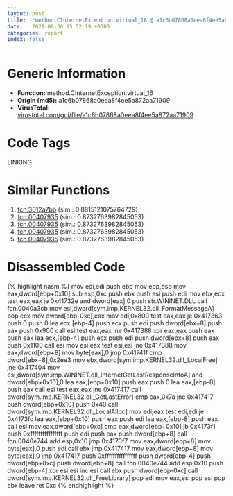 ```yaml
---
layout: post
title:  "method.CInternetException.virtual_16 @ a1c6b07868a0eea8f4ee5a872aa71909"
date:   2021-08-30 15:52:19 +0300
categories: report
index: false
---
```


# Generic Information
- **Function:** method.CInternetException.virtual\_16
- **Origin (md5):** a1c6b07868a0eea8f4ee5a872aa71909
- **VirusTotal:** [virustotal.com/gui/file/a1c6b07868a0eea8f4ee5a872aa71909][virustotal_ref]

# Code Tags
<span class="tag" id="LINKING">LINKING</span>


# Similar Functions

1. [fcn.3012a7bb][similar_1_ref] (sim.: 0.8815121075764729)
2. [fcn.00407935][similar_2_ref] (sim.: 0.8732763982845053)
3. [fcn.00407935][similar_3_ref] (sim.: 0.8732763982845053)
4. [fcn.00407935][similar_4_ref] (sim.: 0.8732763982845053)
5. [fcn.00407935][similar_5_ref] (sim.: 0.8732763982845053)


# Disassembled Code

{% highlight nasm %}
mov edi,edi
push ebp
mov ebp,esp
mov eax,dword[ebp+0x10]
sub esp,0xc
push ebx
push esi
push edi
mov ebx,ecx
test eax,eax
je 0x41732e
and dword[eax],0
push str.WININET.DLL
call fcn.0040a3cb
mov esi,dword[sym.imp.KERNEL32.dll_FormatMessageA]
pop ecx
mov dword[ebp-0xc],eax
mov edi,0x800
test eax,eax
je 0x417363
push 0
push 0
lea ecx,[ebp-4]
push ecx
push edi
push dword[ebx+8]
push eax
push 0x900
call esi
test eax,eax
jne 0x417388
xor eax,eax
push eax
push eax
lea ecx,[ebp-4]
push ecx
push edi
push dword[ebx+8]
push eax
push 0x1100
call esi
mov esi,eax
test esi,esi
jne 0x417388
mov eax,dword[ebp+8]
mov byte[eax],0
jmp 0x41741f
cmp dword[ebx+8],0x2ee3
mov ebx,dword[sym.imp.KERNEL32.dll_LocalFree]
jne 0x417404
mov esi,dword[sym.imp.WININET.dll_InternetGetLastResponseInfoA]
and dword[ebp+0x10],0
lea eax,[ebp+0x10]
push eax
push 0
lea eax,[ebp-8]
push eax
call esi
test eax,eax
jne 0x417417
call dword[sym.imp.KERNEL32.dll_GetLastError]
cmp eax,0x7a
jne 0x417417
push dword[ebp+0x10]
push 0x40
call dword[sym.imp.KERNEL32.dll_LocalAlloc]
mov edi,eax
test edi,edi
je 0x4173fc
lea eax,[ebp+0x10]
push eax
push edi
lea eax,[ebp-8]
push eax
call esi
mov eax,dword[ebp+0xc]
cmp eax,dword[ebp+0x10]
jb 0x4173f1
push 0xffffffffffffffff
push edi
push eax
push dword[ebp+8]
call fcn.0040e744
add esp,0x10
jmp 0x4173f7
mov eax,dword[ebp+8]
mov byte[eax],0
push edi
call ebx
jmp 0x417417
mov eax,dword[ebp+8]
mov byte[eax],0
jmp 0x417417
push 0xffffffffffffffff
push dword[ebp-4]
push dword[ebp+0xc]
push dword[ebp+8]
call fcn.0040e744
add esp,0x10
push dword[ebp-4]
xor esi,esi
inc esi
call ebx
push dword[ebp-0xc]
call dword[sym.imp.KERNEL32.dll_FreeLibrary]
pop edi
mov eax,esi
pop esi
pop ebx
leave 
ret 0xc
{% endhighlight %}


[similar_1_ref]: /report/fcn.3012a7bb@0a3653d3e8fb1320d70b4e1441359302
[similar_2_ref]: /report/fcn.00407935@8f8b2c5d43e03af62d4bc097b3275f12
[similar_3_ref]: /report/fcn.00407935@e7582fc3dadb394a1457ab7e7fbbe9a7
[similar_4_ref]: /report/fcn.00407935@e88e20d68d7b3df5aa8f6d5028e52001
[similar_5_ref]: /report/fcn.00407935@6c8b5339bada4cbd03f0f446da640707
[virustotal_ref]: https://www.virustotal.com/gui/file/a1c6b07868a0eea8f4ee5a872aa71909